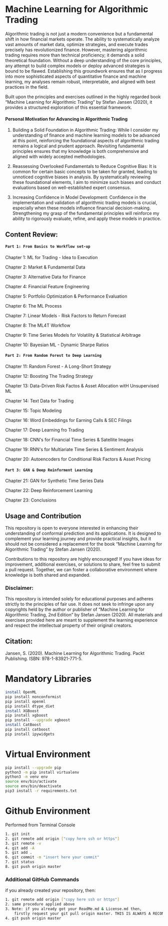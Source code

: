 # Machine Learning for Algorithmic Trading

Algorithmic trading is not just a modern convenience but a fundamental shift in how financial markets operate. The ability to systematically analyze vast amounts of market data, optimize strategies, and execute trades precisely has revolutionized finance. However, mastering algorithmic trading requires more than technical proficiency; it demands a solid theoretical foundation. Without a deep understanding of the core principles, any attempt to build complex models or deploy advanced strategies is bound to be flawed. Establishing this groundwork ensures that as I progress into more sophisticated aspects of quantitative finance and machine learning, my analyses remain robust, interpretable, and aligned with best practices in the field.

Built upon the principles and exercises outlined in the highly regarded book “Machine Learning for Algorithmic Trading” by Stefan Jansen (2020), it provides a structured exploration of this essential framework.

#### Personal Motivation for Advancing in Algorithmic Trading

1.	Building a Solid Foundation in Algorithmic Trading: While I consider my understanding of finance and machine learning models to be advanced at this point, reinforcing the foundational aspects of algorithmic trading remains a logical and prudent approach. Revisiting fundamental principles ensures that my knowledge is both comprehensive and aligned with widely accepted methodologies.

2.	Reassessing Overlooked Fundamentals to Reduce Cognitive Bias: It is common for certain basic concepts to be taken for granted, leading to unnoticed cognitive biases in analysis. By systematically reviewing these foundational elements, I aim to minimize such biases and conduct evaluations based on well-established expert consensus.

3.	Increasing Confidence in Model Development: Confidence in the implementation and validation of algorithmic trading models is crucial, especially when these models influence financial decision-making. Strengthening my grasp of the fundamental principles will reinforce my ability to rigorously evaluate, refine, and apply these models in practice.

## Content Review:

#### `Part 1: From Basics to Workflow set-up`

Chapter 1: ML for Trading - Idea to Execution

Chapter 2: Market & Fundamental Data

Chapter 3: Alternative Data for Finance

Chapter 4: Financial Feature Engineering

Chapter 5: Portfolio Optimization & Performance Evaluation

Chapter 6: The ML Process

Chapter 7: Linear Models - Risk Factors to Return Forecast

Chapter 8: The ML4T Workflow

Chapter 9: Time Series Models for Volatility & Statistical Arbitrage

Chapter 10: Bayesian ML - Dynamic Sharpe Ratios


#### `Part 2: From Random Forest to Deep Learning`

Chapter 11: Random Forest - A Long-Short Strategy

Chapter 12: Boosting The Trading Strategy

Chapter 13: Data-Driven Risk Factos & Asset Allocation witH Unsupervised ML

Chapter 14: Text Data for Trading

Chapter 15: Topic Modeling

Chapter 16: Word Embeddings for Earning Calls & SEC Filings

Chapter 17: Deep Learning fro Trading

Chapter 18: CNN's for Financial Time Series & Satellite Images

Chapter 19: RNN's for Multiariate Time Series & Sentiment Analysis

Chapter 20: Autoencoders for Conditional Risk Factors & Asset Pricing


#### `Part 3: GAN & Deep Reinforment Learning`

Chapter 21: GAN for Synthetic Time Series Data

Chapter 22: Deep Reinforcement Learning

Chapter 23: Conclusions


## Usage and Contribution

This repository is open to everyone interested in enhancing their understanding of conformal prediction and its applications. It is designed to complement your learning journey and provide practical insights, but it should not be considered a replacement for the book “Machine Learning for Algorithmic Trading” by Stefan Jansen (2020).

Contributions to this repository are highly encouraged! If you have ideas for improvement, additional exercises, or solutions to share, feel free to submit a pull request. Together, we can foster a collaborative environment where knowledge is both shared and expanded.

### Disclaimer:
This repository is intended solely for educational purposes and adheres strictly to the principles of fair use. It does not seek to infringe upon any copyrights held by the author or publisher of “Machine Learning for Algorithmic Trading, 2nd Edition” by Stefan Jansen (2020). All materials and exercises provided here are meant to supplement the learning experience and respect the intellectual property of their original creators.

## Citation:
Jansen, S. (2020). Machine Learning for Algorithmic Trading. Packt Publishing. ISBN: 978-1-83921-771-5.

# Mandatory Libraries

```sh
install OpenML
pip install nonconformist
pip install openml
pip install dtype_diet
install XGBoost
pip install xgboost
pip install --upgrade xgboost
install CatBoost
pip install catboost
pip install ipywidgets
```

# Virtual Environment
```sh
pip install --upgrade pip
python3 -m pip install virtualenv
python3 -m venv env
source env/bin/activate
source env/bin/deactivate
pip3 install -r requirements.txt
```

# Github Environment

Performed from Terminal Console
```sh
1. git init
2. git remote add origin ["copy here ssh or https"]
3. git remote -v
4. git add -A
5. git add .
6. git commit -m "insert here your commit"
7. git status
8. git push origin master
```

### Additional GitHub Commands
if you already created your repository, then:
```sh
1. git remote add origin ["copy here ssh or https"] 
2. same procedure applied above
3. Note: if you already got your ReadMe.md & License.md then,
    firstly request your git pull origin master. THIS IS ALWAYS A RECOMMENDED PRACTICE.
4. git push origin master
```
